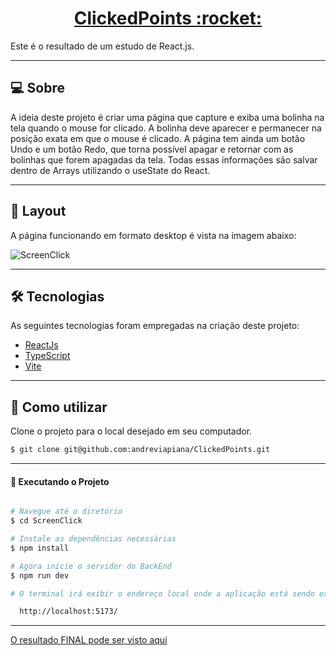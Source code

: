 <p align="center">
  <h1 align="center"><a href="https://screenclick.netlify.app/">ClickedPoints :rocket: </a></h1>
</p>


Este é o resultado de um estudo de React.js.

___

## 💻 Sobre
A ideia deste projeto é criar uma página que capture e exiba uma bolinha na tela quando o mouse for clicado. A bolinha deve aparecer e permanecer na posição exata em que o mouse é clicado.
A página tem ainda um botão Undo e um botão Redo, que torna possível apagar e retornar com as bolinhas que forem apagadas da tela.
Todas essas informações são salvar dentro de Arrays utilizando o useState do React.

___

## 🎨 Layout
A página funcionando em formato desktop é vista na imagem abaixo:

![ScreenClick](https://user-images.githubusercontent.com/106932234/207999363-681023ce-99d2-4813-bbcd-b18ae96bd676.gif)

___

## 🛠 Tecnologias

As seguintes tecnologias foram empregadas na criação deste projeto:

- [ReactJs](https://reactjs.org)
- [TypeScript](https://www.typescriptlang.org/)
- [Vite](https://vitejs.dev/)

___

## 🚀 Como utilizar

Clone o projeto para o local desejado em seu computador.

```bash
$ git clone git@github.com:andreviapiana/ClickedPoints.git
```
___

#### 🚧 Executando o Projeto
```bash

# Navegue até o diretório
$ cd ScreenClick

# Instale as dependências necessárias
$ npm install

# Agora inicie o servidor do BackEnd
$ npm run dev

# O terminal irá exibir o endereço local onde a aplicação está sendo executada. Basta digitar o mesmo endereço em seu navegador preferido. O endereço usado na criação do projeto foi este:

  http://localhost:5173/
```

___


[O resultado FINAL pode ser visto aqui](https://screenclick.netlify.app/)
